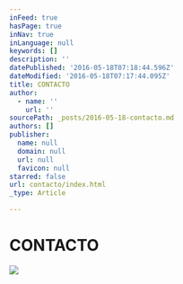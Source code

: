 ```yaml
---
inFeed: true
hasPage: true
inNav: true
inLanguage: null
keywords: []
description: ''
datePublished: '2016-05-18T07:18:44.596Z'
dateModified: '2016-05-18T07:17:44.095Z'
title: CONTACTO
author:
  - name: ''
    url: ''
sourcePath: _posts/2016-05-18-contacto.md
authors: []
publisher:
  name: null
  domain: null
  url: null
  favicon: null
starred: false
url: contacto/index.html
_type: Article

---
```

# CONTACTO
![](https://the-grid-user-content.s3-us-west-2.amazonaws.com/252da67a-e016-49fb-a3d1-2bf15f83057e.jpg)